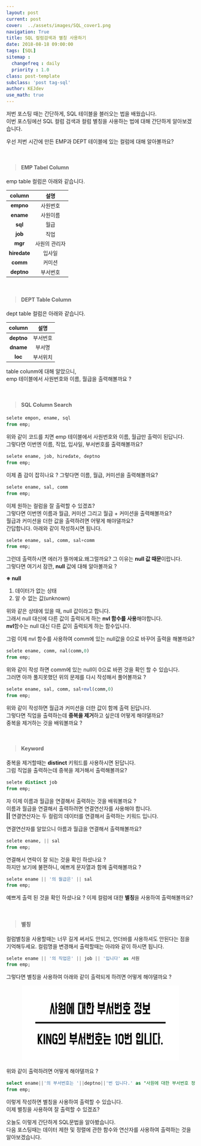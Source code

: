 ```yaml
---
layout: post
current: post
cover:  ../assets/images/SQL_cover1.png
navigation: True
title: SQL 컬럼검색과 별칭 사용하기
date: 2018-08-18 09:00:00
tags: [SQL]
sitemap :
  changefreq : daily
  priority : 1.0
class: post-template
subclass: 'post tag-sql'
author: KEJdev
use_math: true
---  
```


저번 포스팅 때는 간단하게, SQL 테이블을 블러오는 법을 배웠습니다.  
이번 포스팅에선 SQL 컬럼 검색과 컬럼 별칭을 사용하는 법에 대해 간단하게 알아보겠습니다. 

우선 저번 시간에 만든 EMP과 DEPT 테이블에 있는 컬럼에 대해 알아볼까요?

<br>  


> #### EMP Tabel Column  

emp table 컬럼은 아래와 같습니다.

|  <center>column</center> |  <center> 설명 </center> | 
|:--------:|:--------:|
|**empno**|사원번호|
|**ename**|사원이름|
|**sql**|월급|
|**job**|직업|
|**mgr**|사원의 관리자|
|**hiredate**|입사일|
|**comm**|커미션|
|**deptno**|부서번호|

<br>  



> #### DEPT Table Column  

dept table 컬럼은 아래와 같습니다.  

|  <center>column</center> |  <center> 설명 </center> | 
|:--------:|:--------:|
|**deptno**|부서번호|
|**dname**|부서명|
|**loc**|부서위치|

table colunm에 대해 알았으니,  
emp 테이블에서 사원번호와 이름, 월급을 출력해볼까요 ?

<br>  


> #### SQL Column Search 

```sql
selete empon, ename, sql
from emp;
```

위와 같이 코드를 치면 emp 테이블에서 사원번호와 이름, 월급만 출력이 된답니다.  
그렇다면 이번엔 이름, 직업, 입사일, 부서번호를 출력해볼까요?  

```sql
selete ename, job, hiredate, deptno
from emp;
```

이제 좀 감이 잡히나요 ?
그렇다면 이름, 월급, 커미션을 출력해볼까요?

```sql
selete ename, sal, comm
from emp;
```

이제 원하는 컬럼을 잘 출력할 수 있겠죠?  
그렇다면 이번엔 이름과 월급, 커미션 그리고 월급 + 커미션을 출력해볼까요?    
월급과 커미션을 더한 값을 출력하려면 어떻게 해야댈까요?  
간답합니다. 아래와 같이 작성하시면 됩니다.

```sql
selete ename, sal, comm, sal+comm
from emp;
```

그런데 출력하시면 에러가 뜰꺼예요.왜그럴까요? 그 이유는 **null 값 때문**이랍니다.   
그렇다면 여기서 잠깐, **null** 값에 대해 알아볼까요 ?  

**※ null**
1. 데이터가 없는 상태
2. 알 수 없는 값(unknown)

위와 같은 상태에 있을 때, null 값이라고 합니다.  
그래서 null 대신에 다른 값이 출력되게 하는 **nvl 함수를 사용**해야합니다.  
**nvl**함수는 null 대신 다른 값이 출력되게 하는 함수입니다.   

그럼 이제 nvl 함수를 사용하여 comm에 있는 null값을 0으로 바꾸어 출력을 해볼까요?  

```sql
selete ename, comm, nal(comm,0)
from emp;
```

위와 같이 작성 하면 comm에 있는 null이 0으로 바뀐 것을 확인 할 수 있습니다.  
그러면 아까 풀지못했던 위의 문제를 다시 작성해서 풀어볼까요 ?

```sql
selete ename, sal, comm, sal+nvl(comm,0)
from emp;
```

위와 같이 작성하면 월급과 커미션을 더한 값이 함께 출력 된답니다.  
그렇다면 직업을 출력하는데 **중복을 제거**하고 싶은데 어떻게 해야댈까요?  
중복을 제거하는 것을 배워볼까요 ?  

<br>  


> #### Keyword  

중복을 제거할때는 **distinct** 키워드를 사용하시면 된답니다.  
그럼 직업을 출력하는데 중복을 제거해서 출력해볼까요?  

```sql
selete distinct job
from emp;
```

자 이제 이름과 월급을 연결해서 출력하는 것을 배워볼까요 ?  
이름과 월급을 연결해서 출력하려면 연결연산자를 사용해야 합니다.  
**||** 연결연산자는 두 컬럼의 데이터를 연결해서 출력하는 키워드 입니다.  

연결연산자를 알았으니 아름과 월급을 연결해서 출력해볼까요?  

```sql
selete ename, || sal
from emp;
```

연결해서 연락이 잘 되는 것을 확인 하셨나요 ?  
하지만 보기에 불편하니, 예쁘게 문자열과 함께 출력해볼까요 ?  

```sql
selete ename || '의 월급은' || sal
from emp;
```

예쁘게 출력 된 것을 확인 하셨나요 ?
이제 컬럼에 대한 **별칭**을 사용하여 출력해볼까요?  

<br>  


> #### 별칭

컬럼별칭을 사용할때는 너무 길게 써서도 안되고, 언더바를 사용하셔도 안된다는 점을 기억해두세요.
컬럼명을 변경해서 출력할때는 아랴와 같이 하시면 됩니다.  

```sql
selete ename || '의 직업은' || job || '입니다' as 사원
from emp;
```

그렇다면 별칭을 사용하여 아래와 같이 출력되게 하려면 어떻게 해야댈까요 ?  

<center><img src="/../assets/images/as.png" width="420" height="200"></center>  

위와 같이 출력하려면 어떻게 해야댈까요 ?

```sql
select ename||'의 부서번호는 '||deptno||'번 입니다.' as "사원에 대한 부서번호 정보"
from emp;
```

이렇게 작성하면 별칭을 사용하여 출력할 수 있습니다.  
이제 별칭을 사용하여 잘 출력할 수 있겠죠?  

오늘도 이렇게 간단하게 SQL문법을 알아봤습니다.   
다음 포스팅때는 데이터 제한 및 정렬에 관한 함수와 연산자를 사용하여 출력하는 것을 알아보겠습니다.  
